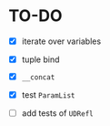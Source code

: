 # TO-DO

- [x] iterate over variables
- [x] tuple bind
- [x] `__concat` 
- [x] test `ParamList` 
- [ ] add tests of `UDRefl` 

